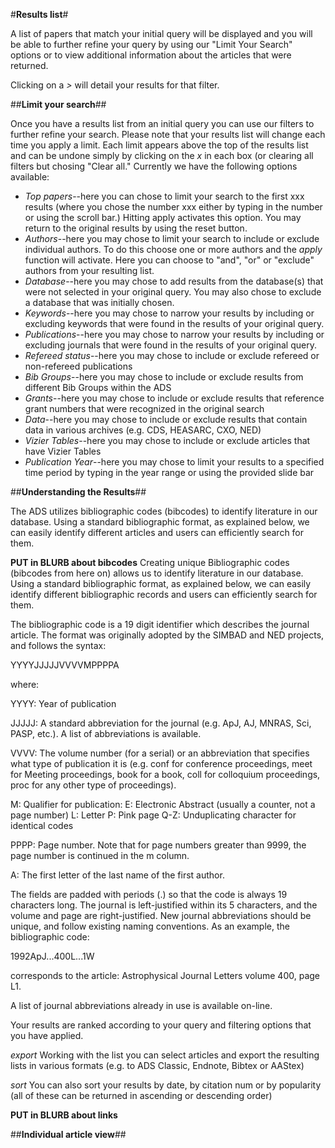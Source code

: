 #**Results list**#

A list of papers that match your initial query will be displayed and you will be able to further refine your query by using our "Limit Your Search" options or to view additional information about the articles that were returned.

Clicking on a   *>*   will detail your results for that filter.

##**Limit your search**##

Once you have a results list from an initial query you can use our filters to further refine your search.  Please note that your results list will change each time you apply a limit.  Each limit appears above the top of the results list and can be undone simply by clicking on the *x* in each box (or clearing all filters but chosing "Clear all."  Currently we have the following options available:

  * *Top papers*--here you can chose to limit your search to the first xxx results (where you chose the number xxx either by typing in the number or using the scroll bar.)  Hitting apply activates this option.  You may return to the original results by using the reset button.
  * *Authors*--here you may chose to limit your search to include or exclude individual authors.  To do this choose one or more authors and the *apply* function will activate.  Here you can choose to "and", "or" or "exclude" authors from your resulting list. 
  * *Database*--here you may chose to add results from the database(s) that were not selected in your original query.  You may also chose to exclude a database that was initially chosen.  
  * *Keywords*--here you may chose to narrow your results by including or excluding keywords that were found in the results of your original query.  
  * *Publications*--here you may chose to narrow your results by including or excluding journals that were found in the results of your original query. 
  * *Refereed status*--here you may chose to include or exclude refereed or non-refereed publications
  * *Bib Groups*--here you may chose to include or exclude results from different Bib Groups within the ADS
  * *Grants*--here you may chose to include or exclude results that reference grant numbers that were recognized in the original search
  * *Data*--here you may chose to include or exclude results that contain data in various archives (e.g. CDS, HEASARC, CXO, NED)
  * *Vizier Tables*--here you may chose to include or exclude articles that have Vizier Tables
  * *Publication Year*--here you may chose to limit your results to a specified time period by typing in the year range or using the provided slide bar

##**Understanding the Results**##

The ADS utilizes bibliographic codes (bibcodes) to identify literature in our database.  Using a standard bibliographic format, as explained below, we can easily identify different articles and users can efficiently search for them.

**PUT in BLURB about bibcodes**
Creating unique Bibliographic codes (bibcodes from here on) allows us to identify literature in our database. Using a standard bibliographic format, as explained below, we can easily identify different bibliographic records and users can efficiently search for them. 

The bibliographic code is a 19 digit identifier which describes the journal article. The format was originally adopted by the SIMBAD and NED projects, and follows the syntax: 

YYYYJJJJJVVVVMPPPPA 

where: 

YYYY: Year of publication 

JJJJJ: A standard abbreviation for the journal (e.g. ApJ, AJ, MNRAS, Sci, PASP, etc.). A list of abbreviations is available. 

VVVV: The volume number (for a serial) or an abbreviation that specifies what type of publication it is (e.g. conf for conference proceedings, meet for Meeting proceedings, book for a book, coll for colloquium proceedings, proc for any other type of proceedings). 

M: Qualifier for publication:
E: Electronic Abstract (usually a counter, not a page number)
L: Letter
P: Pink page
Q-Z: Unduplicating character for identical codes 

PPPP: Page number. Note that for page numbers greater than 9999, the page number is continued in the m column. 

A: The first letter of the last name of the first author. 

The fields are padded with periods (.) so that the code is always 19 characters long. The journal is left-justified within its 5 characters, and the volume and page are right-justified. New journal abbreviations should be unique, and follow existing naming conventions. As an example, the bibliographic code: 

1992ApJ...400L...1W 

corresponds to the article: Astrophysical Journal Letters volume 400, page L1. 

A list of journal abbreviations already in use is available on-line.

Your results are ranked according to your query and filtering options that you have applied.

*export* Working with the list you can select articles and export the resulting lists in various formats (e.g. to ADS Classic, Endnote, Bibtex or AAStex)

*sort*  You can also sort your results by date, by citation num or by popularity (all of these can be returned in ascending or descending order)

**PUT in BLURB about links**

##**Individual article view**##


